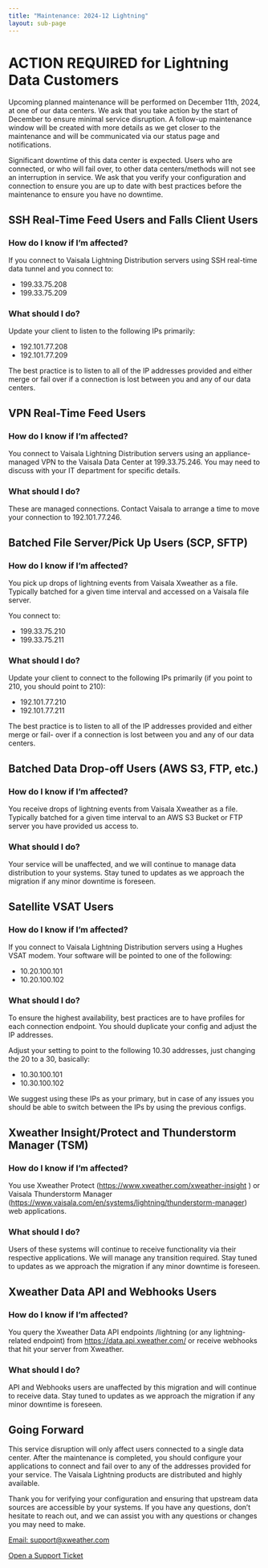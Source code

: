 ```yaml
---
title: "Maintenance: 2024-12 Lightning"
layout: sub-page
---
```


# ACTION REQUIRED for Lightning Data Customers

Upcoming planned maintenance will be performed on December 11th, 2024, at one of our data centers. We ask that you take action by the start of December to ensure minimal service disruption. A follow-up maintenance window will be created with more details as we get closer to the maintenance and will be communicated via our status page and notifications.

Significant downtime of this data center is expected. Users who are connected, or who will fail over, to other data centers/methods will not see an interruption in service. We ask that you verify your configuration and connection to ensure you are up to date with best practices before the maintenance to ensure you have no downtime.

## SSH Real-Time Feed Users and Falls Client Users

### How do I know if I’m affected?

If you connect to Vaisala Lightning Distribution servers using SSH real-time data tunnel and you connect to:

- 199.33.75.208
- 199.33.75.209

### What should I do?

Update your client to listen to the following IPs primarily:

- 192.101.77.208
- 192.101.77.209

The best practice is to listen to all of the IP addresses provided and either merge or fail over if a connection is lost between you and any of our data centers.

## VPN Real-Time Feed Users

### How do I know if I’m affected?

You connect to Vaisala Lightning Distribution servers using an appliance-managed VPN to the Vaisala Data Center at 199.33.75.246. You may need to discuss with your IT department for specific details.

### What should I do?

These are managed connections. Contact Vaisala to arrange a time to move your connection to 192.101.77.246.

## Batched File Server/Pick Up Users (SCP, SFTP)

### How do I know if I’m affected?

You pick up drops of lightning events from Vaisala Xweather as a file. Typically batched for a given time interval and accessed on a Vaisala file server.

You connect to:

- 199.33.75.210
- 199.33.75.211

### What should I do?

Update your client to connect to the following IPs primarily (if you point to 210, you should point to 210):

- 192.101.77.210
- 192.101.77.211

The best practice is to listen to all of the IP addresses provided and either merge or fail- over if a connection is lost between you and any of our data centers.

## Batched Data Drop-off Users (AWS S3, FTP, etc.)

### How do I know if I’m affected?

You receive drops of lightning events from Vaisala Xweather as a file. Typically batched for a given time interval to an AWS S3 Bucket or FTP server you have provided us access to.

### What should I do?

Your service will be unaffected, and we will continue to manage data distribution to your systems. Stay tuned to updates as we approach the migration if any minor downtime is foreseen.

## Satellite VSAT Users

### How do I know if I’m affected?

If you connect to Vaisala Lightning Distribution servers using a Hughes VSAT modem. Your software will be pointed to one of the following:

- 10.20.100.101
- 10.20.100.102

### What should I do?

To ensure the highest availability, best practices are to have profiles for each connection endpoint. You should duplicate your config and adjust the IP addresses.

Adjust your setting to point to the following 10.30 addresses, just changing the 20 to a 30, basically:

- 10.30.100.101
- 10.30.100.102

We suggest using these IPs as your primary, but in case of any issues you should be able to switch between the IPs by using the previous configs.

## Xweather Insight/Protect and Thunderstorm Manager (TSM)

### How do I know if I’m affected?

You use Xweather Protect (<https://www.xweather.com/xweather-insight> ) or Vaisala Thunderstorm Manager (<https://www.vaisala.com/en/systems/lightning/thunderstorm-manager>) web applications.

### What should I do?

Users of these systems will continue to receive functionality via their respective applications. We will manage any transition required. Stay tuned to updates as we approach the migration if any minor downtime is foreseen.

## Xweather Data API and Webhooks Users

### How do I know if I’m affected?

You query the Xweather Data API endpoints /lightning (or any lightning-related endpoint) from <https://data.api.xweather.com/> or receive webhooks that hit your server from Xweather.

### What should I do?

API and Webhooks users are unaffected by this migration and will continue to receive data. Stay tuned to updates as we approach the migration if any minor downtime is foreseen.

## Going Forward

This service disruption will only affect users connected to a single data center. After the maintenance is completed, you should configure your applications to connect and fail over to any of the addresses provided for your service. The Vaisala Lightning products are distributed and highly available.

Thank you for verifying your configuration and ensuring that upstream data sources are accessible by your systems. If you have any questions, don’t hesitate to reach out, and we can assist you with any questions or changes you may need to make.

<a href="mailto:support@xweather.com">Email: support@xweather.com</a>

[Open a Support Ticket](https://www.xweather.com/support/ticket)





